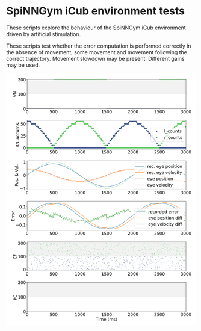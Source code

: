 # SpiNNGym iCub environment tests

These scripts explore the behaviour of the SpiNNGym iCub environment driven by artificial stimulation.

These scripts test whether the error computation is performed correctly in the absence of movement, some movement 
and movement following the correct trajectory. Movement slowdown may be present. Different gains may be used.

![](figures/spinngym_icub_vor_test_perfect.png)